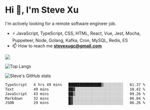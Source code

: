 # Hi 👋, I'm Steve Xu

I'm actively looking for a remote software engineer job.

- ⚡ JavaScript, TypeScript, CSS, HTML, React, Vue, Jest, Mocha,
Puppeteer, Node, Golang, Kafka, Cron, MySQL, Redis, ES
- 📫 How to reach me **stevexugc@gmail.com**

![](https://komarev.com/ghpvc/?username=nusr&color=green)

![Top Langs](https://github-readme-stats.vercel.app/api/top-langs/?username=nusr&langs_count=8&layout=compact)

![Steve's GitHub stats](https://github-readme-stats.vercel.app/api?username=nusr&show_icons=true)

<!--START_SECTION:waka-->

```txt
TypeScript   4 hrs 49 mins   ███████████████▒░░░░░░░░░   61.37 %
Text         49 mins         ██▓░░░░░░░░░░░░░░░░░░░░░░   10.42 %
JavaScript   43 mins         ██▒░░░░░░░░░░░░░░░░░░░░░░   09.26 %
Markdown     32 mins         █▓░░░░░░░░░░░░░░░░░░░░░░░   06.84 %
JSON         29 mins         █▓░░░░░░░░░░░░░░░░░░░░░░░   06.26 %
```

<!--END_SECTION:waka-->
